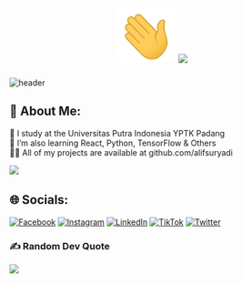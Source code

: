 <h1 align="center">
  <img src="https://raw.githubusercontent.com/ABSphreak/ABSphreak/master/gifs/Hi.gif" width="100px" >
  <img src="https://readme-typing-svg.demolab.com?font=Unbounded&size=40&weight=800&center=true&vCenter=true&pause=500&width=435&height=60&lines=ALIF+SURYADI" />
  </h1>

![header](https://capsule-render.vercel.app/api?type=rect&color=gradient&height=1)

## 💫 About Me:
🏫 I study at the Universitas Putra Indonesia YPTK Padang<br>
🌱 I’m also learning React, Python, TensorFlow & Others<br>
👨‍💻 All of my projects are available at github.com/alifsuryadi


<img src="https://github-readme-stats.vercel.app/api/top-langs/?username=alifsuryadi&line_height=10&card_width=300&layout=compact&theme=tokyonight&langs_count=16"/>
<!-- &hide=shaderlab -->

## 🌐 Socials:
[![Facebook](https://img.shields.io/badge/Facebook-%231877F2.svg?logo=Facebook&logoColor=white)](https://facebook.com/alifsuryadi15) [![Instagram](https://img.shields.io/badge/Instagram-%23E4405F.svg?logo=Instagram&logoColor=white)](https://instagram.com/alifsuryadi_) [![LinkedIn](https://img.shields.io/badge/LinkedIn-%230077B5.svg?logo=linkedin&logoColor=white)](https://linkedin.com/in/alifsuryadi) [![TikTok](https://img.shields.io/badge/TikTok-%23000000.svg?logo=TikTok&logoColor=white)](https://tiktok.com/@alifsuryadi_) [![Twitter](https://img.shields.io/badge/Twitter-%231DA1F2.svg?logo=Twitter&logoColor=white)](https://twitter.com/alifsuryadi_) 



### ✍️ Random Dev Quote
![](https://quotes-github-readme.vercel.app/api?type=horizontal&theme=tokyonight)

<!--
  ### 💰 You can help me by Donating
  [![BuyMeACoffee](https://img.shields.io/badge/Buy%20Me%20a%20Coffee-ffdd00?style=for-the-badge&logo=buy-me-a-coffee&logoColor=black)](https://saweria.co/alifsuryadi) 
-->
